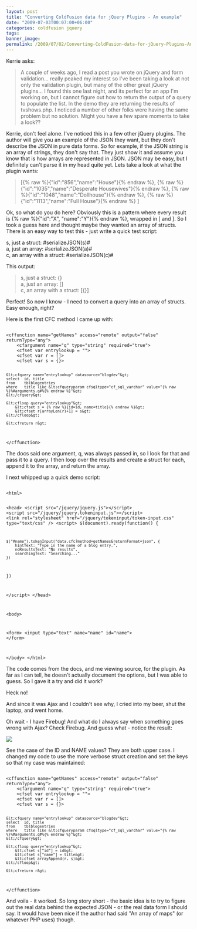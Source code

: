 ```yaml
---
layout: post
title: "Converting ColdFusion data for jQuery Plugins - An example"
date: "2009-07-03T00:07:00+06:00"
categories: coldfusion jquery 
tags: 
banner_image: 
permalink: /2009/07/02/Converting-ColdFusion-data-for-jQuery-Plugins-An-example
---
```


Kerrie asks:

<blockquote>
<p>
A couple of weeks ago, I read a post you wrote on jQuery and form validation... really peaked my interest so I've been taking a look at not only the validation plugin, but many of the other great jQuery plugins... I found this one last night, and its perfect for an app I'm working on, but I cannot figure out how to return the output of a query to populate the list.  In the demo they are returning the results of tvshows.php. I noticed a number of other folks were having the same problem but no solution. Might you have a few spare moments to take a look??
</p>
</blockquote>

Kerrie, don't feel alone. I've noticed this in a few other jQuery plugins. The author will give you an example of the JSON they want, but they don't describe the JSON in pure data forms. So for example, if the JSON string is an array of strings, they don't say that. They just show it and assume you know that is how arrays are represented in JSON. JSON may be easy, but I definitely can't parse it in my head quite yet. Lets take a look at what the plugin wants:
<!--more-->
<blockquote>
<p>
[{% raw %}{"id":"856","name":"House"}{% endraw %},
 {% raw %}{"id":"1035","name":"Desperate Housewives"}{% endraw %},
 {% raw %}{"id":"1048","name":"Dollhouse"}{% endraw %},
 {% raw %}{"id":"1113","name":"Full House"}{% endraw %}
]
</p>
</blockquote>

Ok, so what do you do here? Obviously this is a pattern where every result is {% raw %}{"id":"X", "name":"Y"}{% endraw %}, wrapped in [ and ]. So I took a guess here and thought maybe they wanted an array of structs. There is an easy way to test this - just write a quick test script:

<cfoutput>
<cfset s = {}>
<cfset a = []>

<cfset c = []>
<cfset c[1] = s>

<cfoutput>
s, just a struct: #serializeJSON(s)#<br/>
a, just an array: #serializeJSON(a)#<br/>
c, an array with a struct: #serializeJSON(c)#
</cfoutput>
</code>

This output:

<blockquote>
<p>
s, just a struct: {}<br/>
a, just an array: []<br/>
c, an array with a struct: [{}]<br/>
</p>
</blockquote>

Perfect! So now I know - I need to convert a query into an array of structs. Easy enough, right?

Here is the first CFC method I came up with:

<code>
&lt;cffunction name="getNames" access="remote" output="false" returnType="any"&gt;
	&lt;cfargument name="q" type="string" required="true"&gt;
	&lt;cfset var entrylookup = ""&gt;
	&lt;cfset var r = []&gt;
	&lt;cfset var s = {}&gt;
	
	&lt;cfquery name="entrylookup" datasource="blogdev"&gt;
	select	id, title
	from	tblblogentries
	where	title like &lt;cfqueryparam cfsqltype="cf_sql_varchar" value="{% raw %}%#arguments.q#%{% endraw %}"&gt;
	&lt;/cfquery&gt;

	&lt;cfloop query="entrylookup"&gt;
		&lt;cfset s = {% raw %}{id=id, name=title}{% endraw %}&gt;
		&lt;cfset r[arrayLen(r)+1] = s&gt;
	&lt;/cfloop&gt;
	
	&lt;cfreturn r&gt;

&lt;/cffunction&gt;
</code>

The docs said one argument, q, was always passed in, so I look for that and pass it to a query. I then loop over the results and create a struct for each, append it to the array, and return the array. 

I next whipped up a quick demo script:

<code>
&lt;html&gt;
	
&lt;head&gt;
&lt;script src="/jquery/jquery.js"&gt;&lt;/script&gt;
&lt;script src="/jquery/jquery.tokeninput.js"&gt;&lt;/script&gt;
&lt;link rel="stylesheet" href="/jquery/tokeninput/token-input.css" type="text/css" /&gt;
&lt;script&gt;
$(document).ready(function() {

	$("#name").tokenInput("data.cfc?method=getNames&returnFormat=json", {
		hintText: "Type in the name of a blog entry.",
		noResultsText: "No results",
		searchingText: "Searching..."
	})
		
})

&lt;/script&gt;
&lt;/head&gt;

&lt;body&gt;
	
&lt;form&gt;
&lt;input type="text" name="name" id="name"&gt;
&lt;/form&gt;	

&lt;/body&gt;
&lt;/html&gt;
</code>

The code comes from the docs, and me viewing source, for the plugin. As far as I can tell, he doesn't actually document the options, but I was able to guess. So I gave it a try and did it work?

Heck no!

And since it was Ajax and I couldn't see why, I cried into my beer, shut the laptop, and went home.

Oh wait - I have Firebug! And what do I always say when something goes wrong with Ajax? Check Firebug. And guess what - notice the result:

<img src="https://static.raymondcamden.com/images//Picture 331.png">

See the case of the ID and NAME values? They are both upper case. I changed my code to use the more verbose struct creation and set the keys so that my case was maintained:

<code>
&lt;cffunction name="getNames" access="remote" output="false" returnType="any"&gt;
	&lt;cfargument name="q" type="string" required="true"&gt;
	&lt;cfset var entrylookup = ""&gt;
	&lt;cfset var r = []&gt;
	&lt;cfset var s = {}&gt;
	
	&lt;cfquery name="entrylookup" datasource="blogdev"&gt;
	select	id, title
	from	tblblogentries
	where	title like &lt;cfqueryparam cfsqltype="cf_sql_varchar" value="{% raw %}%#arguments.q#%{% endraw %}"&gt;
	&lt;/cfquery&gt;

	&lt;cfloop query="entrylookup"&gt;
		&lt;cfset s["id"] = id&gt;
		&lt;cfset s["name"] = title&gt;
		&lt;cfset arrayAppend(r, s)&gt;
	&lt;/cfloop&gt;
	
	&lt;cfreturn r&gt;

&lt;/cffunction&gt;
</code>

And voila - it worked. So long story short - the basic idea is to try to figure out the real data behind the expected JSON - or the real data form I should say. It would have been nice if the author had said "An array of maps" (or whatever PHP uses) though.